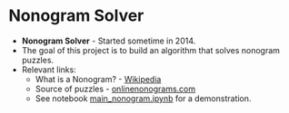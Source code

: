 # Nonogram Solver

- **Nonogram Solver** - Started sometime in 2014.
- The goal of this project is to  build an algorithm that solves nonogram puzzles. 
- Relevant links:
    - What is a Nonogram? - [Wikipedia](https://en.wikipedia.org/wiki/Nonogram)
    - Source of puzzles - [onlinenonograms.com](https://onlinenonograms.com)
    - See notebook [main_nonogram.ipynb](https://nbviewer.jupyter.org/github/amitsarid/2015-00_Nonogram_Solver/blob/master/main_nonogram.ipynb) for a demonstration.
